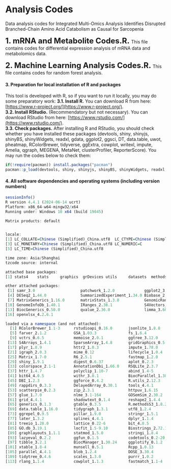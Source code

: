 # Analysis Codes
Data analysis codes for Integrated Multi-Omics Analysis Identifies Disrupted Branched-Chain Amino Acid Catabolism as Causal for Sarcopenia

**<font size='5'> 1. mRNA and Metabolite Codes.R. </font>** This file contains codes for differential expression analysis of mRNA data and metabolomics data.

**<font size='5'> 2. Machine Learning Analysis Codes.R. </font>** This file contains codes for random forest analysis.

#### 3. Preparation for local installation of R and packages
This tool is developed with R, so if you want to run it locally, you may do some preparatory work: 
**3.1. Install R.** You can download R from here: [https://www.r-project.org/](https://www.r-project.org/).  
**3.2. Install RStudio.** (Recommendatory but not necessary). You can download RStudio from here: [https://www.rstudio.com/](https://www.rstudio.com/).  
**3.3. Check packages.** After installing R and RStudio, you should check whether you have installed these packages (devtools, shiny, shinyjs, shinyBS, shinyWidgets, readxl, gdata, ggplot2, ggsci, DT, data.table, uwot, pheatmap, RColorBrewer, tidyverse, ggExtra, cowplot, writexl, impute, Amelia, qgraph, MEGENA, MetaNet, clusterProfiler, ReporterScore). You may run the codes below to check them:  

```r
if(!require(pacman)) install.packages("pacman")
pacman::p_load(devtools, shiny, shinyjs, shinyBS, shinyWidgets, readxl, gdata, ggplot2, ggsci, DT, data.table, uwot, pheatmap, RColorBrewer, tidyverse, ggExtra, cowplot, writexl, impute, Amelia, qgraph, MEGENA, MetaNet, clusterProfiler, ReporterScore)
```

#### 4. All software dependencies and operating systems (including version numbers)
```r
sessionInfo()
R version 4.4.1 (2024-06-14 ucrt)
Platform: x86_64-w64-mingw32/x64
Running under: Windows 10 x64 (build 19045)

Matrix products: default


locale:
[1] LC_COLLATE=Chinese (Simplified)_China.utf8  LC_CTYPE=Chinese (Simplified)_China.utf8   
[3] LC_MONETARY=Chinese (Simplified)_China.utf8 LC_NUMERIC=C                               
[5] LC_TIME=Chinese (Simplified)_China.utf8    

time zone: Asia/Shanghai
tzcode source: internal

attached base packages:
[1] stats4    stats     graphics  grDevices utils     datasets  methods   base     

other attached packages:
 [1] samr_3.0                    patchwork_1.2.0             ggplot2_3.5.1              
 [4] DESeq2_1.44.0               SummarizedExperiment_1.34.0 Biobase_2.64.0             
 [7] MatrixGenerics_1.16.0       matrixStats_1.3.0           GenomicRanges_1.56.1       
[10] GenomeInfoDb_1.40.1         IRanges_2.38.1              S4Vectors_0.42.1           
[13] BiocGenerics_0.50.0         qvalue_2.36.0               limma_3.60.4               
[16] openxlsx_4.2.6.1           

loaded via a namespace (and not attached):
  [1] RColorBrewer_1.1-3      rstudioapi_0.16.0       jsonlite_1.8.8          magrittr_2.0.3         
  [5] farver_2.1.2            GSA_1.03.3              fs_1.6.4                zlibbioc_1.50.0        
  [9] vctrs_0.6.5             memoise_2.0.1           ggtree_3.12.0           htmltools_0.5.8.1      
 [13] S4Arrays_1.4.1          SparseArray_1.4.8       gridGraphics_0.5-1      shinyFiles_0.9.3       
 [17] plyr_1.8.9              httr2_1.0.3             impute_1.78.0           cachem_1.1.0           
 [21] igraph_2.0.3            mime_0.12               lifecycle_1.0.4         pkgconfig_2.0.3        
 [25] Matrix_1.7-0            R6_2.5.1                fastmap_1.2.0           GenomeInfoDbData_1.2.12
 [29] shiny_1.9.1             digest_0.6.37           aplot_0.2.3             enrichplot_1.24.2      
 [33] colorspace_2.1-1        AnnotationDbi_1.66.0    RSQLite_2.3.7           fansi_1.0.6            
 [37] httr_1.4.7              polyclip_1.10-7         abind_1.4-5             compiler_4.4.1         
 [41] bit64_4.0.5             withr_3.0.1             BiocParallel_1.38.0     viridis_0.6.5          
 [45] DBI_1.2.3               ggforce_0.4.2           R.utils_2.12.3          MASS_7.3-60.2          
 [49] rappdirs_0.3.3          DelayedArray_0.30.1     tools_4.4.1             ape_5.8                
 [53] scatterpie_0.2.3        zip_2.3.1               httpuv_1.6.15           R.oo_1.26.0            
 [57] glue_1.7.0              nlme_3.1-164            GOSemSim_2.30.2         promises_1.3.0         
 [61] grid_4.4.1              shadowtext_0.1.4        reshape2_1.4.4          fgsea_1.30.0           
 [65] generics_0.1.3          gtable_0.3.5            R.methodsS3_1.8.2       tidyr_1.3.1            
 [69] data.table_1.16.0       tidygraph_1.3.1         utf8_1.2.4              XVector_0.44.0         
 [73] ggrepel_0.9.5           pillar_1.9.0            stringr_1.5.1           yulab.utils_0.1.7      
 [77] later_1.3.2             splines_4.4.1           dplyr_1.1.4             tweenr_2.0.3           
 [81] treeio_1.28.0           lattice_0.22-6          bit_4.0.5               tidyselect_1.2.1       
 [85] GO.db_3.19.1            locfit_1.5-9.10         Biostrings_2.72.1       gridExtra_2.3          
 [89] graphlayouts_1.1.1      statmod_1.5.0           stringi_1.8.4           UCSC.utils_1.0.0       
 [93] lazyeval_0.2.2          ggfun_0.1.5             codetools_0.2-20        ggraph_2.2.1           
 [97] tibble_3.2.1            BiocManager_1.30.24     ggplotify_0.1.2         cli_3.6.3              
[101] xtable_1.8-4            munsell_0.5.1           Rcpp_1.0.13             png_0.1-8              
[105] parallel_4.4.1          blob_1.2.4              DOSE_3.30.4             viridisLite_0.4.2      
[109] tidytree_0.4.6          scales_1.3.0            purrr_1.0.2             crayon_1.5.3           
[113] rlang_1.1.4             cowplot_1.1.3           fastmatch_1.1-4         KEGGREST_1.44.1
```
